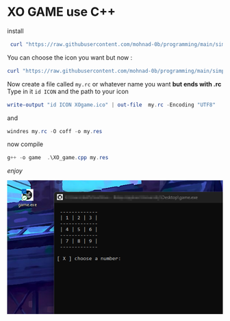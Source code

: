 # XO GAME use C++
install 
```powershell
 curl "https://raw.githubusercontent.com/mohnad-0b/programming/main/simple%20game/XO_game.cpp" -O XO_Game.cpp
```
You can choose the icon you want but now :
```powershell 
curl "https://raw.githubusercontent.com/mohnad-0b/programming/main/simple%20game/XOgame.ico" -O XOgame.ico       
```
Now create a file called `my.rc` or whatever name you want **but ends with .rc** Type in it `id ICON` and the path to your icon
```powershell
write-output "id ICON XOgame.ico" | out-file  my.rc -Encoding "UTF8"
```
and 
```powershell
windres my.rc -O coff -o my.res
```

now compile 
```powershell
g++ -o game  .\XO_game.cpp my.res
```

*enjoy*

![](XO_Game.png)

